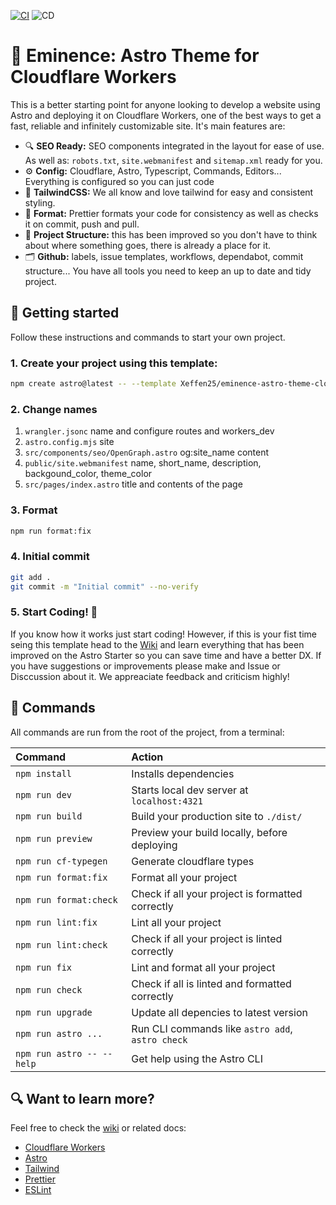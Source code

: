 [![CI](https://github.com/Xeffen25/eminence-astro-theme-cloudflare-workers/actions/workflows/CI.yml/badge.svg)](https://github.com/Xeffen25/eminence-astro-theme-cloudflare-workers/actions/workflows/CI.yml)
![CD](https://img.shields.io/endpoint?url=https://cloudflare-workers-build-badge.xeffen25.workers.dev/%3Fusername%3DXeffen25%26repository%3Deminence-astro-theme-cloudflare-workers%26branch%3Dmain)

# 👑 Eminence: Astro Theme for Cloudflare Workers

This is a better starting point for anyone looking to develop a website using Astro and deploying it on Cloudflare Workers, one of the best ways to get a fast, reliable and infinitely customizable site. It's main features are:

- 🔍 **SEO Ready:** SEO components integrated in the layout for ease of use. As well as: `robots.txt`, `site.webmanifest` and `sitemap.xml` ready for you.
- ⚙️ **Config:** Cloudflare, Astro, Typescript, Commands, Editors... Everything is configured so you can just code
- 🎨 **TailwindCSS:** We all know and love tailwind for easy and consistent styling.
- 🧹 **Format:** Prettier formats your code for consistency as well as checks it on commit, push and pull.
- 📂 **Project Structure:** this has been improved so you don't have to think about where something goes, there is already a place for it.
- 🗂️ **Github:** labels, issue templates, workflows, dependabot, commit structure... You have all tools you need to keep an up to date and tidy project.

## 🚀 Getting started

Follow these instructions and commands to start your own project.

### 1. Create your project using this template:

```sh
npm create astro@latest -- --template Xeffen25/eminence-astro-theme-cloudflare-workers
```

### 2. Change names

1. `wrangler.jsonc` name and configure routes and workers_dev
2. `astro.config.mjs` site
3. `src/components/seo/OpenGraph.astro` og:site_name content
4. `public/site.webmanifest` name, short_name, description, backgound_color, theme_color
5. `src/pages/index.astro` title and contents of the page

### 3. Format

```sh
npm run format:fix
```

### 4. Initial commit

```sh
git add .
git commit -m "Initial commit" --no-verify
```

### 5. Start Coding! 🚀

If you know how it works just start coding! However, if this is your fist time seing this template head to the [Wiki](https://github.com/Xeffen25/eminence-astro-theme-cloudflare-workers/wiki) and learn everything that has been improved on the Astro Starter so you can save time and have a better DX. If you have suggestions or improvements please make and Issue or Disccussion about it. We appreaciate feedback and criticism highly!

## 🤖 Commands

All commands are run from the root of the project, from a terminal:

| Command                   | Action                                           |
| :------------------------ | :----------------------------------------------- |
| `npm install`             | Installs dependencies                            |
| `npm run dev`             | Starts local dev server at `localhost:4321`      |
| `npm run build`           | Build your production site to `./dist/`          |
| `npm run preview`         | Preview your build locally, before deploying     |
| `npm run cf-typegen`      | Generate cloudflare types                        |
| `npm run format:fix`      | Format all your project                          |
| `npm run format:check`    | Check if all your project is formatted correctly |
| `npm run lint:fix`        | Lint all your project                            |
| `npm run lint:check`      | Check if all your project is linted correctly    |
| `npm run fix`             | Lint and format all your project                 |
| `npm run check`           | Check if all is linted and formatted correctly   |
| `npm run upgrade`         | Update all depencies to latest version           |
| `npm run astro ...`       | Run CLI commands like `astro add`, `astro check` |
| `npm run astro -- --help` | Get help using the Astro CLI                     |

## 🔍 Want to learn more?

Feel free to check the [wiki](https://docs.astro.build) or related docs:

- [Cloudflare Workers](https://developers.cloudflare.com/workers/)
- [Astro](https://astro.build/)
- [Tailwind](https://tailwindcss.com/)
- [Prettier](https://prettier.io/docs/)
- [ESLint](https://eslint.org/docs/latest/)
